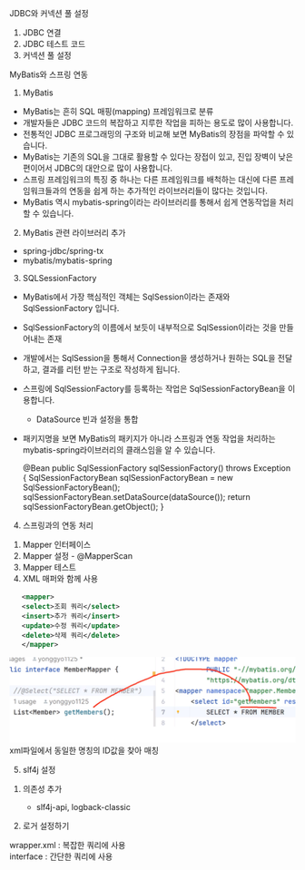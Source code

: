 JDBC와 커넥션 풀 설정

1. JDBC 연결
2. JDBC 테스트 코드
3. 커넥션 풀 설정

MyBatis와 스프링 연동

1. MyBatis
- MyBatis는 흔히 SQL 매핑(mapping) 프레임워크로 분류
- 개발자들은 JDBC 코드의 복잡하고 지루한 작업을 피하는 용도로 많이 사용합니다.
- 전통적인 JDBC 프로그래밍의 구조와 비교해 보면 MyBatis의 장점을 파악할 수 있습니다.
- MyBatis는 기존의 SQL을 그대로 활용할 수 있다는 장접이 있고, 진입 장벽이 낮은 편이어서 JDBC의 대안으로 많이 사용합니다.
- 스프링 프레임워크의 특징 중 하나는 다른 프레임워크를 배척하는 대신에 다른 프레임워크들과의 연동을 쉽게 하는 추가적인 라이브러리들이 많다는 것입니다.
- MyBatis 역시 mybatis-spring이라는 라이브러리를 통해서 쉽게 연동작업을 처리할 수 있습니다.

2. MyBatis 관련 라이브러리 추가
- spring-jdbc/spring-tx
- mybatis/mybatis-spring

3. SQLSessionFactory
- MyBatis에서 가장 핵심적인 객체는 SqlSession이라는 존재와 SqlSessionFactory 입니다.
- SqlSessionFactory의 이름에서 보듯이 내부적으로 SqlSession이라는 것을 만들어내는 존재
- 개발에서는 SqlSession을 통해서 Connection을 생성하거나 원하는 SQL을 전달하고, 결과를 리턴 받는 구조로 작성하게 됩니다.
- 스프링에 SqlSessionFactory를 등록하는 작업은 SqlSessionFactoryBean을 이용합니다.
    - DataSource 빈과 설정을 통합

- 패키지명을 보면 MyBatis의 패키지가 아니라 스프링과 연동 작업을 처리하는 mybatis-spring라이브러리의 클래스임을 알 수 있습니다.


    @Bean
    public SqlSessionFactory sqlSessionFactory() throws Exception {
        SqlSessionFactoryBean sqlSessionFactoryBean = new SqlSessionFactoryBean();
        sqlSessionFactoryBean.setDataSource(dataSource());
        return sqlSessionFactoryBean.getObject();
    }

4. 스프링과의 연동 처리
1) Mapper 인터페이스
2) Mapper 설정 - @MapperScan
3) Mapper 테스트
4) XML 매퍼와 함께 사용
```xml
   <mapper>
   <select>조회 쿼리</select>
   <insert>추가 쿼리</insert>
   <update>수정 쿼리</update>
   <delete>삭제 쿼리</delete>
   </mapper>
```

<img src="../img/xml_idMapping.png"><br>
xml파일에서 동일한 명칭의 ID값을 찾아 매칭
 

5. slf4j 설정
1) 의존성 추가
    - slf4j-api, logback-classic

2) 로거 설정하기

wrapper.xml : 복잡한 쿼리에 사용<br>
interface : 간단한 쿼리에 사용